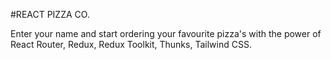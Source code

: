 #REACT PIZZA CO.

Enter your name and start ordering your favourite pizza's with the power of React Router, Redux, Redux Toolkit, Thunks, Tailwind CSS.

